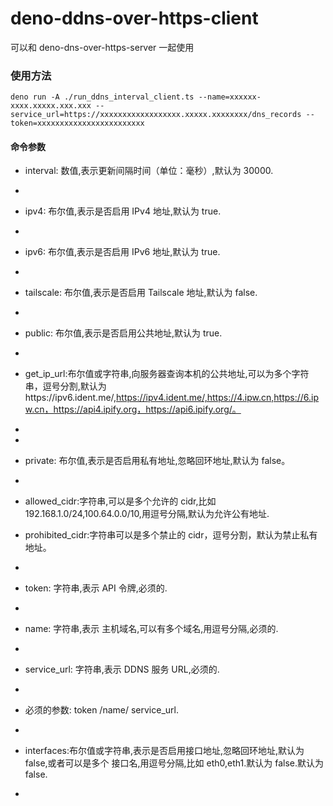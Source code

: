 # deno-ddns-over-https-client

可以和 deno-dns-over-https-server 一起使用

### 使用方法

```
deno run -A ./run_ddns_interval_client.ts --name=xxxxxx-xxxx.xxxxx.xxx.xxx --service_url=https://xxxxxxxxxxxxxxxxxx.xxxxx.xxxxxxxx/dns_records --token=xxxxxxxxxxxxxxxxxxxxxxxx
```

#### 命令参数

-   interval: 数值,表示更新间隔时间（单位：毫秒）,默认为 30000.
-
-   ipv4: 布尔值,表示是否启用 IPv4 地址,默认为 true.
-
-   ipv6: 布尔值,表示是否启用 IPv6 地址,默认为 true.
-
-   tailscale: 布尔值,表示是否启用 Tailscale 地址,默认为 false.
-
-   public: 布尔值,表示是否启用公共地址,默认为 true.
-
-   get_ip_url:布尔值或字符串,向服务器查询本机的公共地址,可以为多个字符串，逗号分割,默认为https://ipv6.ident.me/,https://ipv4.ident.me/,https://4.ipw.cn,https://6.ipw.cn，https://api4.ipify.org，https://api6.ipify.org/。
-
-
-   private: 布尔值,表示是否启用私有地址,忽略回环地址,默认为 false。
-
-   allowed_cidr:字符串,可以是多个允许的 cidr,比如
    192.168.1.0/24,100.64.0.0/10,用逗号分隔,默认为允许公有地址.

-   prohibited_cidr:字符串可以是多个禁止的 cidr，逗号分割，默认为禁止私有地址。
-
-   token: 字符串,表示 API 令牌,必须的.
-
-   name: 字符串,表示 主机域名,可以有多个域名,用逗号分隔,必须的.
-
-   service_url: 字符串,表示 DDNS 服务 URL,必须的.
-
-   必须的参数: token /name/ service_url.
-
-   interfaces:布尔值或字符串,表示是否启用接口地址,忽略回环地址,默认为
    false,或者可以是多个 接口名,用逗号分隔,比如 eth0,eth1.默认为 false.默认为 false.
-
